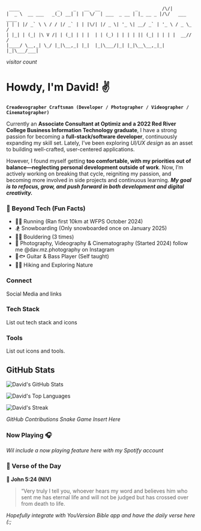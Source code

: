 ```
 ____              _     _   __  __             _         /\/|          
|  _ \  __ ___   _(_) __| | |  \/  | ___  _ __ | |_ __ _ |/\/   ___ ____
| | | |/ _` \ \ / / |/ _` | | |\/| |/ _ \| '_ \| __/ _` | '_ \ / _ \_  /
| |_| | (_| |\ V /| | (_| | | |  | | (_) | | | | || (_| | | | |  __// / 
|____/ \__,_| \_/ |_|\__,_| |_|  |_|\___/|_| |_|\__\__,_|_| |_|\___/___|
```
*visitor count*

# Howdy, I'm David! ✌

**`Creadevographer Craftsman (Developer / Photographer / Videographer / Cinematographer)`**

Currently an **Associate Consultant at Optimiz and a 2022 Red River College Business Information Technology graduate**, I have a strong passion for becoming a **full-stack/software developer**, continuously expanding my skill set. Lately, I’ve been exploring *UI/UX design* as an asset to building well-crafted, user-centered applications.

However, I found myself getting **too comfortable, with my priorities out of balance—neglecting personal development outside of work**. Now, I’m actively working on breaking that cycle, reigniting my passion, and becoming more involved in side projects and continuous learning. ***My goal is to refocus, grow, and push forward in both development and digital creativity.***

### 🎨 Beyond Tech (Fun Facts)
- 🏃‍♂️ Running (Ran first 10km at WFPS October 2024)
- 🏂 Snowboarding (Only snowboarded once on January 2025)
- 🧗‍♀️ Bouldering (3 times)
- 🎥 Photography, Videography & Cinematography (Started 2024) follow me @dav.mz.photography on Instagram
- 🎸🐟 Guitar & Bass Player (Self taught)
- 🚶‍♂️ Hiking and Exploring Nature

### Connect

Social Media and links

### Tech Stack

List out tech stack and icons

### Tools

List out icons and tools.

## GitHub Stats

![David's GitHub Stats](https://github-readme-stats-davmz.vercel.app/api?username=Davmz&show_icons=true&theme=one_dark_pro)

![David's Top Languages](https://github-readme-stats-davmz.vercel.app/api/top-langs/?username=Davmz&theme=one_dark_pro&show_icons=true&hide_border=false&layout=compact)

![David's Streak](https://streak-stats.demolab.com?user=davmz&theme=tokyonight&hide_border=false) <!-- Will look into if theres a way to host this myself instead of using their service to avoid it going down -->

*GitHub Contributions Snake Game Insert Here*

### Now Playing 🎧

*Wil include a now playing feature here with my Spotify account*

### 📖 Verse of the Day
<!-- START: Verse of the Day -->
**📖 John 5:24 (NIV)**
> “Very truly I tell you, whoever hears my word and believes him who sent me has eternal life and will not be judged but has crossed over from death to life.

<!-- END: Verse of the Day -->

*Hopefully integrate with YouVersion Bible app and have the daily verse here (:;*
